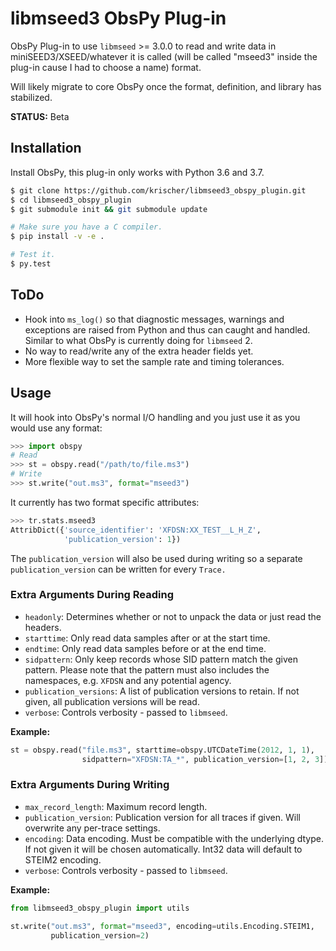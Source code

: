 # libmseed3 ObsPy Plug-in

ObsPy Plug-in to use `libmseed` >= 3.0.0 to read and write data in
miniSEED3/XSEED/whatever it is called (will be called "mseed3" inside the
plug-in cause I had to choose a name) format.

Will likely migrate to core ObsPy once the format, definition, and library
has stabilized.

**STATUS:** Beta

## Installation

Install ObsPy, this plug-in only works with Python 3.6 and 3.7.

```bash
$ git clone https://github.com/krischer/libmseed3_obspy_plugin.git
$ cd libmseed3_obspy_plugin
$ git submodule init && git submodule update

# Make sure you have a C compiler.
$ pip install -v -e .

# Test it.
$ py.test
```

## ToDo

* Hook into `ms_log()` so that diagnostic messages, warnings and exceptions are
  raised from Python and thus can caught and handled. Similar to what ObsPy is
  currently doing for `libmseed` 2.
* No way to read/write any of the extra header fields yet.
* More flexible way to set the sample rate and timing tolerances.

## Usage

It will hook into ObsPy's normal I/O handling and you just use it as you would
use any format:

```python
>>> import obspy
# Read
>>> st = obspy.read("/path/to/file.ms3")
# Write
>>> st.write("out.ms3", format="mseed3")
```

It currently has two format specific attributes:

```python
>>> tr.stats.mseed3
AttribDict({'source_identifier': 'XFDSN:XX_TEST__L_H_Z',
            'publication_version': 1})
```

The `publication_version` will also be used during writing so a separate
`publication_version` can be written for every `Trace.`

### Extra Arguments During Reading

* `headonly`: Determines whether or not to unpack the data or just read the headers.
* `starttime`: Only read data samples after or at the start time.
* `endtime`: Only read data samples before or at the end time.
* `sidpattern`: Only keep records whose SID pattern match the given pattern. Please note that the pattern must also includes the namespaces, e.g. `XFDSN` and any potential agency.
* `publication_versions`: A list of publication versions to retain. If not given, all publication versions will be read.
* `verbose`: Controls verbosity - passed to `libmseed`.

**Example:**

```python
st = obspy.read("file.ms3", starttime=obspy.UTCDateTime(2012, 1, 1),
                sidpattern="XFDSN:TA_*", publication_version=[1, 2, 3])
```

### Extra Arguments During Writing


* `max_record_length`: Maximum record length.
* `publication_version`: Publication version for all traces if given. Will overwrite any per-trace settings.
* `encoding`: Data encoding. Must be compatible with the underlying dtype. If not given it will be chosen automatically. Int32 data will default to STEIM2 encoding.
* `verbose`: Controls verbosity - passed to `libmseed`.

**Example:**

```python
from libmseed3_obspy_plugin import utils

st.write("out.ms3", format="mseed3", encoding=utils.Encoding.STEIM1,
         publication_version=2)
```